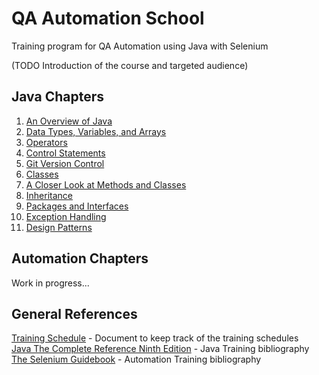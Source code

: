 # QA Automation School
Training program for QA Automation using Java with Selenium

(TODO Introduction of the course and targeted audience) 

## Java Chapters
1. [An Overview of Java](https://github.com/Nearsoft/automation-school/tree/master/Java-Chapters/Chapter-01)
2. [Data Types, Variables, and Arrays](https://github.com/Nearsoft/automation-school/tree/master/Java-Chapters/Chapter-02)
3. [Operators](https://github.com/Nearsoft/automation-school/tree/master/Java-Chapters/Chapter-03)
4. [Control Statements](https://github.com/Nearsoft/automation-school/tree/master/Java-Chapters/Chapter-04)
5. [Git Version Control](https://github.com/Nearsoft/automation-school/tree/master/Java-Chapters/Chapter-05)
6. [Classes](https://github.com/Nearsoft/automation-school/tree/master/Java-Chapters/Chapter-06)
7. [A Closer Look at Methods and Classes](https://github.com/Nearsoft/automation-school/tree/master/Java-Chapters/Chapter-07)
8. [Inheritance](https://github.com/Nearsoft/automation-school/tree/master/Java-Chapters/Chapter-08)
9. [Packages and Interfaces](https://github.com/Nearsoft/automation-school/tree/master/Java-Chapters/Chapter-09)
10. [Exception Handling](https://github.com/Nearsoft/automation-school/tree/master/Java-Chapters/Chapter-10)
11. [Design Patterns](https://github.com/Nearsoft/automation-school/tree/master/Java-Chapters/Chapter-11)

## Automation Chapters
Work in progress...

## General References
[Training Schedule](https://docs.google.com/spreadsheets/d/1OPPdPRM3FK0S1xqXxdGjRkXF7RHjl7KY2LUMjcHhdVs) - Document to keep track of the training schedules  
[Java The Complete Reference Ninth Edition](https://drive.google.com/file/d/0B7cdRbw_opBFOXllSHJlbWpvblk/view) - Java Training bibliography  
[The Selenium Guidebook](https://drive.google.com/file/d/13WnD9sf28OTdgZq31tV5uN7kl-R_9K9g/view) - Automation Training bibliography
